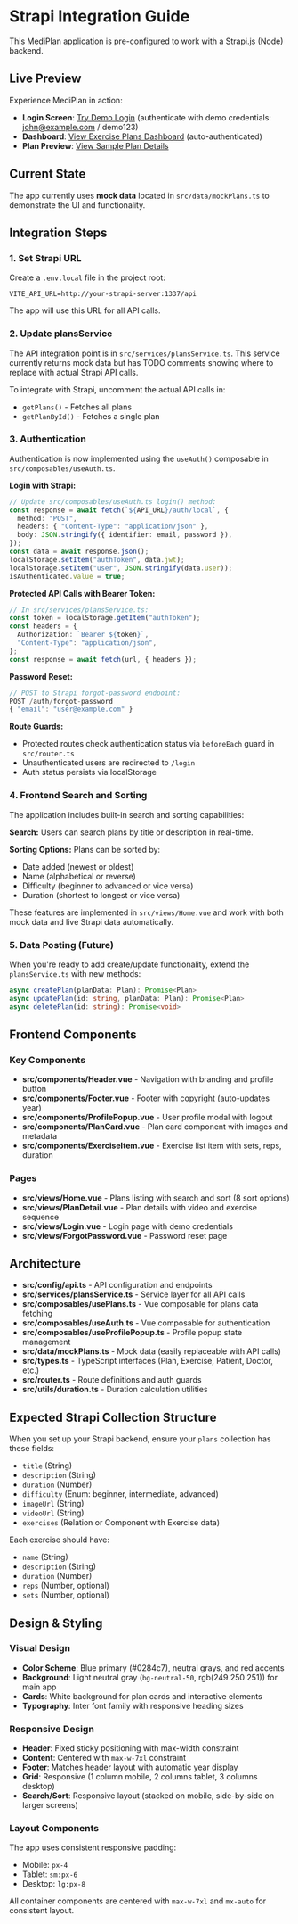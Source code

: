 # Strapi Integration Guide

This MediPlan application is pre-configured to work with a Strapi.js (Node) backend.

## Live Preview

Experience MediPlan in action:

- **Login Screen**: [Try Demo Login](https://808e5f7a97f843f78cce7a00386948cf-2d559e7e06c54b458400d3111.projects.builder.codes/login?skipAuth=true) (authenticate with demo credentials: john@example.com / demo123)
- **Dashboard**: [View Exercise Plans Dashboard](https://808e5f7a97f843f78cce7a00386948cf-2d559e7e06c54b458400d3111.projects.builder.codes/) (auto-authenticated)
- **Plan Preview**: [View Sample Plan Details](https://808e5f7a97f843f78cce7a00386948cf-2d559e7e06c54b458400d3111.projects.builder.codes/plan/1)

## Current State

The app currently uses **mock data** located in `src/data/mockPlans.ts` to demonstrate the UI and functionality.

## Integration Steps

### 1. Set Strapi URL

Create a `.env.local` file in the project root:

```env
VITE_API_URL=http://your-strapi-server:1337/api
```

The app will use this URL for all API calls.

### 2. Update plansService

The API integration point is in `src/services/plansService.ts`. This service currently returns mock data but has TODO comments showing where to replace with actual Strapi API calls.

To integrate with Strapi, uncomment the actual API calls in:

- `getPlans()` - Fetches all plans
- `getPlanById()` - Fetches a single plan

### 3. Authentication

Authentication is now implemented using the `useAuth()` composable in `src/composables/useAuth.ts`.

**Login with Strapi:**

```typescript
// Update src/composables/useAuth.ts login() method:
const response = await fetch(`${API_URL}/auth/local`, {
  method: "POST",
  headers: { "Content-Type": "application/json" },
  body: JSON.stringify({ identifier: email, password }),
});
const data = await response.json();
localStorage.setItem("authToken", data.jwt);
localStorage.setItem("user", JSON.stringify(data.user));
isAuthenticated.value = true;
```

**Protected API Calls with Bearer Token:**

```typescript
// In src/services/plansService.ts:
const token = localStorage.getItem("authToken");
const headers = {
  Authorization: `Bearer ${token}`,
  "Content-Type": "application/json",
};
const response = await fetch(url, { headers });
```

**Password Reset:**

```typescript
// POST to Strapi forgot-password endpoint:
POST /auth/forgot-password
{ "email": "user@example.com" }
```

**Route Guards:**

- Protected routes check authentication status via `beforeEach` guard in `src/router.ts`
- Unauthenticated users are redirected to `/login`
- Auth status persists via localStorage

### 4. Frontend Search and Sorting

The application includes built-in search and sorting capabilities:

**Search:** Users can search plans by title or description in real-time.

**Sorting Options:** Plans can be sorted by:

- Date added (newest or oldest)
- Name (alphabetical or reverse)
- Difficulty (beginner to advanced or vice versa)
- Duration (shortest to longest or vice versa)

These features are implemented in `src/views/Home.vue` and work with both mock data and live Strapi data automatically.

### 5. Data Posting (Future)

When you're ready to add create/update functionality, extend the `plansService.ts` with new methods:

```typescript
async createPlan(planData: Plan): Promise<Plan>
async updatePlan(id: string, planData: Plan): Promise<Plan>
async deletePlan(id: string): Promise<void>
```

## Frontend Components

### Key Components

- **src/components/Header.vue** - Navigation with branding and profile button
- **src/components/Footer.vue** - Footer with copyright (auto-updates year)
- **src/components/ProfilePopup.vue** - User profile modal with logout
- **src/components/PlanCard.vue** - Plan card component with images and metadata
- **src/components/ExerciseItem.vue** - Exercise list item with sets, reps, duration

### Pages

- **src/views/Home.vue** - Plans listing with search and sort (8 sort options)
- **src/views/PlanDetail.vue** - Plan details with video and exercise sequence
- **src/views/Login.vue** - Login page with demo credentials
- **src/views/ForgotPassword.vue** - Password reset page

## Architecture

- **src/config/api.ts** - API configuration and endpoints
- **src/services/plansService.ts** - Service layer for all API calls
- **src/composables/usePlans.ts** - Vue composable for plans data fetching
- **src/composables/useAuth.ts** - Vue composable for authentication
- **src/composables/useProfilePopup.ts** - Profile popup state management
- **src/data/mockPlans.ts** - Mock data (easily replaceable with API calls)
- **src/types.ts** - TypeScript interfaces (Plan, Exercise, Patient, Doctor, etc.)
- **src/router.ts** - Route definitions and auth guards
- **src/utils/duration.ts** - Duration calculation utilities

## Expected Strapi Collection Structure

When you set up your Strapi backend, ensure your `plans` collection has these fields:

- `title` (String)
- `description` (String)
- `duration` (Number)
- `difficulty` (Enum: beginner, intermediate, advanced)
- `imageUrl` (String)
- `videoUrl` (String)
- `exercises` (Relation or Component with Exercise data)

Each exercise should have:

- `name` (String)
- `description` (String)
- `duration` (Number)
- `reps` (Number, optional)
- `sets` (Number, optional)

## Design & Styling

### Visual Design

- **Color Scheme**: Blue primary (#0284c7), neutral grays, and red accents
- **Background**: Light neutral gray (`bg-neutral-50`, rgb(249 250 251)) for main app
- **Cards**: White background for plan cards and interactive elements
- **Typography**: Inter font family with responsive heading sizes

### Responsive Design

- **Header**: Fixed sticky positioning with max-width constraint
- **Content**: Centered with `max-w-7xl` constraint
- **Footer**: Matches header layout with automatic year display
- **Grid**: Responsive (1 column mobile, 2 columns tablet, 3 columns desktop)
- **Search/Sort**: Responsive layout (stacked on mobile, side-by-side on larger screens)

### Layout Components

The app uses consistent responsive padding:

- Mobile: `px-4`
- Tablet: `sm:px-6`
- Desktop: `lg:px-8`

All container components are centered with `max-w-7xl` and `mx-auto` for consistent layout.
